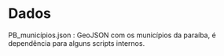 # Dados
PB_municípios.json : GeoJSON com os municípios da paraíba, é dependência para alguns scripts internos.
